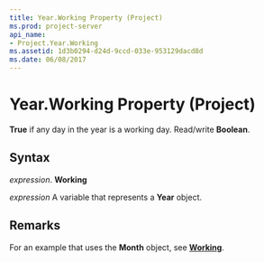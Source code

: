 ```yaml
---
title: Year.Working Property (Project)
ms.prod: project-server
api_name:
- Project.Year.Working
ms.assetid: 1d3b0294-d24d-9ccd-033e-953129dacd8d
ms.date: 06/08/2017
---
```



# Year.Working Property (Project)

 **True** if any day in the year is a working day. Read/write **Boolean**.


## Syntax

 _expression_. **Working**

 _expression_ A variable that represents a **Year** object.


## Remarks

For an example that uses the **Month** object, see **[Working](month-working-property-project.md)**.


